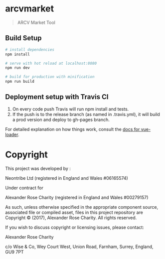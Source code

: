 # arcvmarket

> ARCV Market Tool

## Build Setup

``` bash
# install dependencies
npm install

# serve with hot reload at localhost:8080
npm run dev

# build for production with minification
npm run build
```

## Deployment setup with Travis CI

1. On every code push Travis will run npm install and tests.
2. If the push is to the release branch (as named in .travis.yml), it will build a prod version and deploy to gh-pages branch.

For detailed explanation on how things work, consult the [docs for vue-loader](http://vuejs.github.io/vue-loader).

# Copyright
This project was developed by :

Neontribe Ltd (registered in England and Wales #06165574) 

Under contract for

Alexander Rose Charity (registered in England and Wales #00279157) 

As such, unless otherwise specified in the appropriate component source, associated file or compiled asset, files in this project repository are Copyright &copy; (2017), Alexander Rose Charity. All rights reserved.

If you wish to discuss copyright or licensing issues, please contact:

Alexander Rose Charity

c/o Wise & Co, 
Wey Court West, 
Union Road, 
Farnham, 
Surrey, 
England,
GU9 7PT
